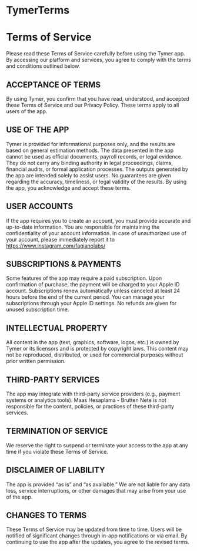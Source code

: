 # TymerTerms

# Terms of Service
Please read these Terms of Service carefully before using the Tymer app. By accessing our platform and services, you agree to comply with the terms and conditions outlined below.

## ACCEPTANCE OF TERMS
By using Tymer, you confirm that you have read, understood, and accepted these Terms of Service and our Privacy Policy. These terms apply to all users of the app.

## USE OF THE APP
Tymer is provided for informational purposes only, and the results are based on general estimation methods.
The data presented in the app cannot be used as official documents, payroll records, or legal evidence. 
They do not carry any binding authority in legal proceedings, claims, financial audits, or formal application processes.
The outputs generated by the app are intended solely to assist users. No guarantees are given regarding the accuracy, timeliness, or legal validity of the results.
By using the app, you acknowledge and accept these terms.

## USER ACCOUNTS
If the app requires you to create an account, you must provide accurate and up-to-date information.
You are responsible for maintaining the confidentiality of your account information.
In case of unauthorized use of your account, please immediately report it to https://www.instagram.com/fagianolabs/

## SUBSCRIPTIONS & PAYMENTS
Some features of the app may require a paid subscription.
Upon confirmation of purchase, the payment will be charged to your Apple ID account.
Subscriptions renew automatically unless canceled at least 24 hours before the end of the current period.
You can manage your subscriptions through your Apple ID settings.
No refunds are given for unused subscription time.

## INTELLECTUAL PROPERTY
All content in the app (text, graphics, software, logos, etc.) is owned by Tymer or its licensors and is protected by copyright laws.
This content may not be reproduced, distributed, or used for commercial purposes without prior written permission.

## THIRD-PARTY SERVICES
The app may integrate with third-party service providers (e.g., payment systems or analytics tools).
Maas Hesaplama - Brutten Nete is not responsible for the content, policies, or practices of these third-party services.

## TERMINATION OF SERVICE
We reserve the right to suspend or terminate your access to the app at any time if you violate these Terms of Service.

## DISCLAIMER OF LIABILITY
The app is provided “as is” and “as available.”
We are not liable for any data loss, service interruptions, or other damages that may arise from your use of the app.

## CHANGES TO TERMS
These Terms of Service may be updated from time to time. Users will be notified of significant changes through in-app notifications or via email.
By continuing to use the app after the updates, you agree to the revised terms.
